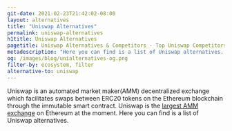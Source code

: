 ```yaml
---
git-date: 2021-02-23T21:42:02-08:00
layout: alternatives
title: "Uniswap Alternatives"
permalink: uniswap-alternatives
h1title: Uniswap Alternatives
pagetitle: Uniswap Alternatives & Competitors - Top Uniswap Competitors and Alternatives
metadescription: "Here you can find is a list of Uniswap alternatives. Uniswap is an automated market maker(AMM) decentralized exchange which facilitates swaps between  ERC20 tokens on the Ethereum blockchain through the immutable smart contract."
og: /images/blog/unialternatives-og.png
filter-by: ecosystem, filter
alternative-to: uniswap
---
```


Uniswap is an automated market maker(AMM) decentralized exchange which facilitates swaps between ERC20 tokens on the Ethereum blockchain through the immutable smart contract. Uniswap is the [largest AMM exchange](/dex-volume) on Ethereum at the moment. Here you can find is a list of Uniswap alternatives.
